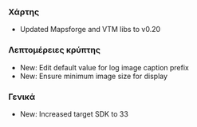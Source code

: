 ### Χάρτης
- Updated Mapsforge and VTM libs to v0.20

### Λεπτομέρειες κρύπτης
- New: Edit default value for log image caption prefix
- New: Ensure minimum image size for display

### Γενικά
- New: Increased target SDK to 33
